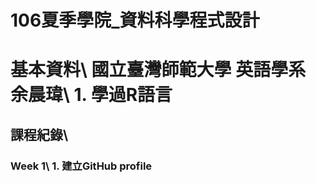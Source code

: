 # 106夏季學院_資料科學程式設計
<h1>基本資料\
國立臺灣師範大學  英語學系  余晨瑋\
	1. 學過R語言

<h2>課程紀錄\
<h3>Week 1\
	1. 建立GitHub profile
